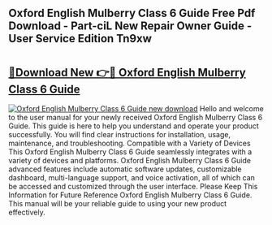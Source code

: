 ## Oxford English Mulberry Class 6 Guide Free Pdf Download - Part-ciL New Repair Owner Guide - User Service Edition Tn9xw

# <h2><a href="http://bc5625.oget.top/?id=Oxford+English+Mulberry+Class+6+Guide">🔗Download New 👉🔴 Oxford English Mulberry Class 6 Guide</a></h2>

[![Oxford English Mulberry Class 6 Guide new download](https://i.imgur.com/5g1atiW.png)](http://bc5625.oget.top/?id=Oxford+English+Mulberry+Class+6+Guide)
Hello and welcome to the user manual for your newly received Oxford English Mulberry Class 6 Guide. This guide is here to help you understand and operate your product successfully. You will find clear instructions for installation, usage, maintenance, and troubleshooting. Compatible with a Variety of Devices This Oxford English Mulberry Class 6 Guide seamlessly integrates with a variety of devices and platforms. Oxford English Mulberry Class 6 Guide advanced features include automatic software updates, customizable dashboard, multi-language support, and voice activation, all of which can be accessed and customized through the user interface. Please Keep This Information for Future Reference Oxford English Mulberry Class 6 Guide. This manual will be your reliable guide to using your new product effectively.
